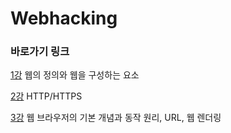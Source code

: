 # Webhacking

### 바로가기 링크

[1강](https://github.com/Della3724/Webhacking/blob/main/1%EA%B0%95.md)  웹의 정의와 웹을 구성하는 요소

[2강](https://github.com/Della3724/Webhacking/blob/main/2%EA%B0%95.md)   HTTP/HTTPS

[3강](https://github.com/Della3724/Webhacking/blob/main/3%EA%B0%95.md)   웹 브라우저의 기본 개념과 동작 원리, URL, 웹 렌더링
